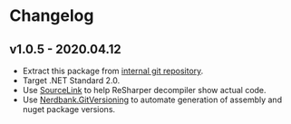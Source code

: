 # Changelog

## v1.0.5 - 2020.04.12
- Extract this package from [internal git repository](https://git.skbkontur.ru/edi/edi/tree/c600d6072e243a4302a73bacc5629f560fd25779/Core/EventFeeds).
- Target .NET Standard 2.0.
- Use [SourceLink](https://github.com/dotnet/sourcelink) to help ReSharper decompiler show actual code.
- Use [Nerdbank.GitVersioning](https://github.com/AArnott/Nerdbank.GitVersioning) to automate generation of assembly and nuget package versions.
